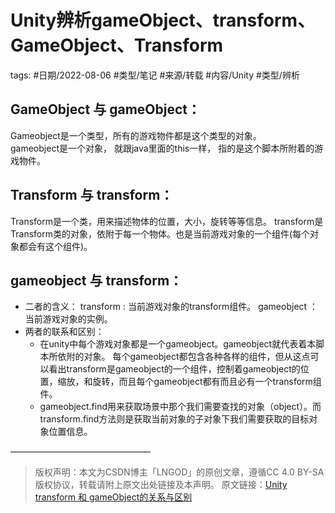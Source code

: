 # Unity辨析gameObject、transform、GameObject、Transform


tags: #日期/2022-08-06 #类型/笔记 #来源/转载 #内容/Unity #类型/辨析 

## GameObject 与 gameObject：
Gameobject是一个类型，所有的游戏物件都是这个类型的对象。   
gameobject是一个对象， 就跟java里面的this一样， 指的是这个脚本所附着的游戏物件。

## Transform 与 transform：
Transform是一个类，用来描述物体的位置，大小，旋转等等信息。 
transform是Transform类的对象，依附于每一个物体。也是当前游戏对象的一个组件(每个对象都会有这个组件)。

## gameobject 与 transform：
- 二者的含义：
transform : 当前游戏对象的transform组件。
gameobject ：当前游戏对象的实例。
- 两者的联系和区别：
	* 在unity中每个游戏对象都是一个gameobject。gameobject就代表着本脚本所依附的对象。 每个gameobject都包含各种各样的组件，但从这点可以看出transform是gameobject的一个组件，控制着gameobject的位置，缩放，和旋转，而且每个gameobject都有而且必有一个transform组件。
	* gameobject.find用来获取场景中那个我们需要查找的对象（object）。而transform.find方法则是获取当前对象的子对象下我们需要获取的目标对象位置信息。


————————————————

> 版权声明：本文为CSDN博主「LNGOD」的原创文章，遵循CC 4.0 BY-SA版权协议，转载请附上原文出处链接及本声明。
> 原文链接：[Unity transform 和 gameObject的关系与区别](https://blog.csdn.net/qq_36946274/article/details/81200954)
> 


